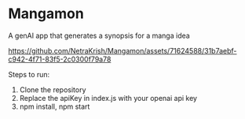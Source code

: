 # Mangamon
A genAI app that generates a synopsis for a manga idea



https://github.com/NetraKrish/Mangamon/assets/71624588/31b7aebf-c942-4f71-83f5-2c0300f79a78

Steps to run:
1. Clone the repository
2. Replace the apiKey in index.js with your openai api key
3. npm install, npm start
